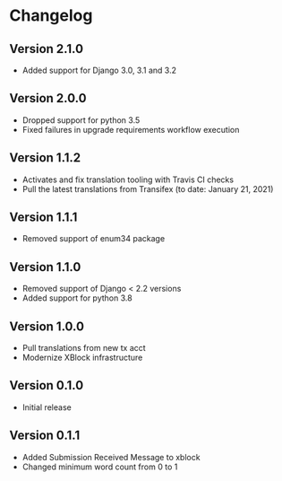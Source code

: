 # Changelog

## Version 2.1.0
* Added support for Django 3.0, 3.1 and 3.2

## Version 2.0.0
* Dropped support for python 3.5
* Fixed failures in upgrade requirements workflow execution

## Version 1.1.2
* Activates and fix translation tooling with Travis CI checks
* Pull the latest translations from Transifex (to date: January 21, 2021)

## Version 1.1.1
* Removed support of enum34 package

## Version 1.1.0
* Removed support of Django < 2.2 versions
* Added support for python 3.8

## Version 1.0.0
* Pull translations from new tx acct
* Modernize XBlock infrastructure

## Version 0.1.0
* Initial release

## Version 0.1.1
* Added Submission Received Message to xblock
* Changed minimum word count from 0 to 1

